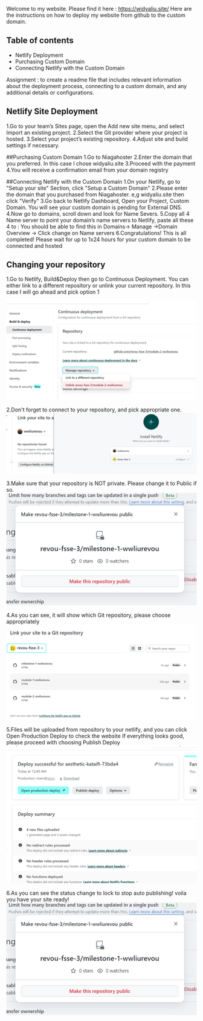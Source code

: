 Welcome to my website.
Please find it here : https://widyaliu.site/
Here are the instructions on how to deploy my website from github to the custom domain. 

## Table of contents

- Netlify Deployment
- Purchasing Custom Domain
- Connecting Netlify with the Custom Domain

Assignment : to create a readme file that includes relevant information about the deployment process, connecting to a custom domain, and any additional details or configurations.

## Netlify Site Deployment
1.Go to your team’s Sites page, open the Add new site menu, and select Import an existing project.
2.Select the Git provider where your project is hosted.
3.Select your project’s existing repository.
4.Adjust site and build settings if necessary.

##Purchasing Custom Domain
1.Go to Niagahoster
2.Enter the domain that you preferred. In this case I chose widyaliu.site
3.Proceed with the payment
4.You will receive a confirmation email from your domain registry

##Connecting Netlify with the Custom Domain
1.On your Netlify, go to "Setup your site" Section, click "Setup a Custom Domain"
2.Please enter the domain that you purchased from Niagahoster. e,g widyaliu.site then click "Verify"
3.Go back to Netlify Dashboard, Open your Project, Custom Domain. You will see your custom domain is pending for External DNS. 
4.Now go to domains, scroll down and look for Name Severs.
5.Copy all 4 Name server to point your domain’s name servers to Netlify, paste all these 4 to : 
You should be able to find this in Domains-> Manage ->Domain Overview -> Click change on Name servers
6.Congratulations! This is all completed! Please wait for up to 1x24 hours for your custom domain to be connected and hosted
  

## Changing your repository
1.Go to Netlify, Build&Deploy then go to Continuous Deployment. You can either link to a different repository or
unlink your current repository. In this case I will go ahead and pick option 1

![alt text](https://github.com/revou-fsse-3/milestone-1-wwliurevou/blob/main/asset/deploy1.PNG)

2.Don't forget to connect to your repository, and pick appropriate one. 
![alt text](https://github.com/revou-fsse-3/milestone-1-wwliurevou/blob/main/asset/deploy2.PNG)

3.Make sure that your repository is NOT private. Please change it to Public if so. 
![alt text](https://github.com/revou-fsse-3/milestone-1-wwliurevou/blob/main/asset/deploy3.PNG)

4.As you can see, it will show which Git repository, please choose appropriately
![alt text](https://github.com/revou-fsse-3/milestone-1-wwliurevou/blob/main/asset/deploy4.PNG)

5.Files will be uploaded from repository to your netlify, and you can click Open Production Deploy to check the website
If everything looks good, please proceed with choosing Publish Deploy
![alt text](https://github.com/revou-fsse-3/milestone-1-wwliurevou/blob/main/asset/deploy5.PNG)

6.As you can see the status change to lock to stop auto publishing! voila you have your site ready!
![alt text](https://github.com/revou-fsse-3/milestone-1-wwliurevou/blob/main/asset/deploy3.PNG)

